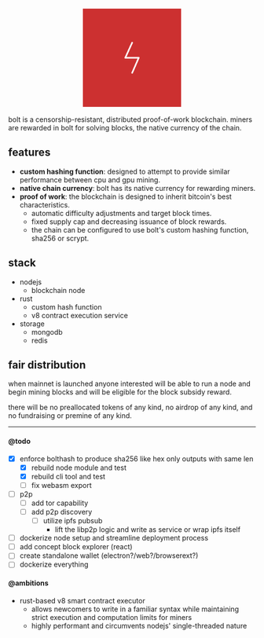 <p align="center">
  <img src="assets/logo-red-bg.svg" height="200">
</p>

bolt is a censorship-resistant, distributed proof-of-work blockchain. miners
are rewarded in bolt for solving blocks, the native currency of the chain.

## features

- **custom hashing function**: designed to attempt to provide similar performance between cpu and gpu mining.
- **native chain currency**: bolt has its native currency for rewarding miners.
- **proof of work**: the blockchain is designed to inherit bitcoin's best characteristics.
  - automatic difficulty adjustments and target block times.
  - fixed supply cap and decreasing issuance of block rewards.
  - the chain can be configured to use bolt's custom hashing function, sha256 or scrypt.

## stack

- nodejs
  - blockchain node
- rust
  - custom hash function
  - v8 contract execution service
- storage
  - mongodb
  - redis

## fair distribution
when mainnet is launched anyone interested will be able to run a node and 
begin mining blocks and will be eligible for the block subsidy reward.

there will be no preallocated tokens of any kind, no airdrop of any kind,
and no fundraising or premine of any kind.

---

#### @todo
- [x] enforce bolthash to produce sha256 like hex only outputs with same len
  - [x] rebuild node module and test
  - [x] rebuild cli tool and test
  - [ ] fix webasm export
- [ ] p2p
  - [ ] add tor capability
  - [ ] add p2p discovery
    - [ ] utilize ipfs pubsub
      - lift the libp2p logic and write as service or wrap ipfs itself
- [ ] dockerize node setup and streamline deployment process
- [ ] add concept block explorer (react)
- [ ] create standalone wallet (electron?/web?/browserext?)
- [ ] dockerize everything

#### @ambitions
- rust-based v8 smart contract executor
  - allows newcomers to write in a familiar syntax while maintaining strict execution and computation limits for miners
  - highly performant and circumvents nodejs' single-threaded nature

